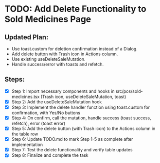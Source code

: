 # TODO: Add Delete Functionality to Sold Medicines Page

## Updated Plan:
- Use toast.custom for deletion confirmation instead of a Dialog.
- Add delete button with Trash icon in Actions column.
- Use existing useDeleteSaleMutation.
- Handle success/error with toasts and refetch.

## Steps:

- [x] Step 1: Import necessary components and hooks in src/pos/sold-medicines.tsx (Trash icon, useDeleteSaleMutation, toast)
- [x] Step 2: Add the useDeleteSaleMutation hook
- [x] Step 3: Implement the delete handler function using toast.custom for confirmation, with Yes/No buttons
- [x] Step 4: On confirm, call the mutation, handle success (toast success, refetch), error (toast error)
- [x] Step 5: Add the delete button (with Trash icon) to the Actions column in the table row
- [x] Step 6: Update TODO.md to mark Step 1-5 as complete after implementation
- [x] Step 7: Test the delete functionality and verify table updates
- [x] Step 8: Finalize and complete the task
